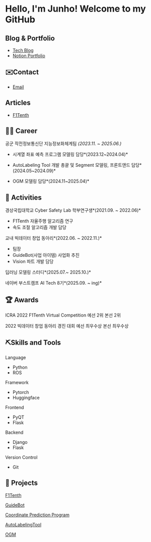 # Hello, I'm Junho! Welcome to my GitHub

## Blog & Portfolio
- [Tech Blog](https://velog.io/@jjunho)
- [Notion Portfolio](https://childlike-mahogany-afc.notion.site/Portpolio-1a02afb756eb807caafee66803739f27?pvs=74)

## ✉️Contact
- [Email](jjunho891818@gmail.com)

## Articles
- [F1Tenth](https://view.asiae.co.kr/article/2022062014180859030)

## 🏃‍♂️ Career

공군 작전정보통신단 지능정보화체계팀 *(2023.11. ~ 2025.06.)*

- 시계열 좌표 예측 프로그램 모델링 담당*(2023.12~2024.04)*
    
- AutoLabeling Tool 개발 총괄 및 Segment 모델링, 프론트앤드 담당*(2024.05~2024.09)*
    
- OGM 모델링 담당*(2024.11~2025.04)*

## 🎒 Activities

경상국립대학교 Cyber Safety Lab 학부연구생*(2021.09. ~ 2022.06)*

- F1Tenth 자율주행 알고리즘 연구
- 속도 조절 알고리즘 개발 담당

교내 빅데이터 창업 동아리*(2022.06. ~ 2022.11.)*

- 팀장
- GuideBot(사업 아이템) 사업화 추진
- Vision 파트 개발 담당

딥러닝 모델링 스터디*(2025.07.~ 2025.10.)*

네이버 부스트캠프 AI Tech 8기*(2025.09. ~ ing)*

## 🏆 Awards

ICRA 2022 F1Tenth Virtual Competition 예선 2위 본선 2위

2022 빅데이터 창업 동아리 경진 대회 예선 최우수상 본선 최우수상

## ⛏️Skills and Tools

Language
- Python
- ROS

Framework
- Pytorch
- Huggingface

Frontend
- PyQT
- Flask

Backend
- Django
- Flask

Version Control
- Git

## 📝 Projects
[F1Tenth](https://childlike-mahogany-afc.notion.site/F1Tenth-Autonomous-Driving-1a02afb756eb81869324e33952894126)

[GuideBot](https://childlike-mahogany-afc.notion.site/GuideBot-1a02afb756eb81dd83b2e73df4b8bdce?pvs=143)

[Coordinate Prediction Program](https://childlike-mahogany-afc.notion.site/1a02afb756eb8108885ee42fa4ca4749)

[AutoLabelingTool](https://childlike-mahogany-afc.notion.site/AutoLabelingTool-1a02afb756eb810f8875ceef5c8a6272)

[OGM](https://childlike-mahogany-afc.notion.site/OGM-On-Going-1a62afb756eb80ba907ce3146a3d3374)

